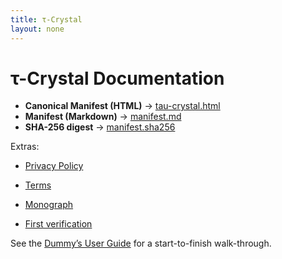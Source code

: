 ```yaml
---
title: τ-Crystal
layout: none
---
```


# τ-Crystal Documentation

- **Canonical Manifest (HTML)** → [tau-crystal.html](./tau-crystal.html)
- **Manifest (Markdown)** → [manifest.md](./manifest.md)
- **SHA-256 digest** → [manifest.sha256](./manifest.sha256)

Extras:
- [Privacy Policy](./PRIVACY.md)
- [Terms](./TERMS.md)
- [Monograph](./MONOGRAPH.md)

- [First verification](first-verification.md)

See the [Dummy’s User Guide](dummys-user-guide.md) for a start-to-finish walk-through.
